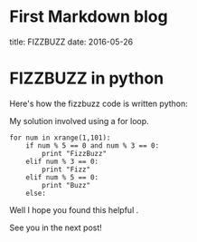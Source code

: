 # First Markdown blog 
title: FIZZBUZZ
date: 2016-05-26

# **FIZZBUZZ in python**

Here's how the fizzbuzz code is written python:


My solution involved using a for loop.

	for num in xrange(1,101):
		if num % 5 == 0 and num % 3 == 0:
			print "FizzBuzz"
		elif num % 3 == 0:
			print "Fizz"
		elif num % 5 == 0:
			print "Buzz"
		else:

Well I hope you found this helpful .

See you in the next post!



